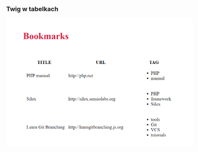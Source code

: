 ### Twig w tabelkach

<img src="https://github.com/anna-wro/epi.php/blob/master/bookmarks%20-%20twig%20tables/screen.png?raw=true" alt="Drawing" width='500'/>
